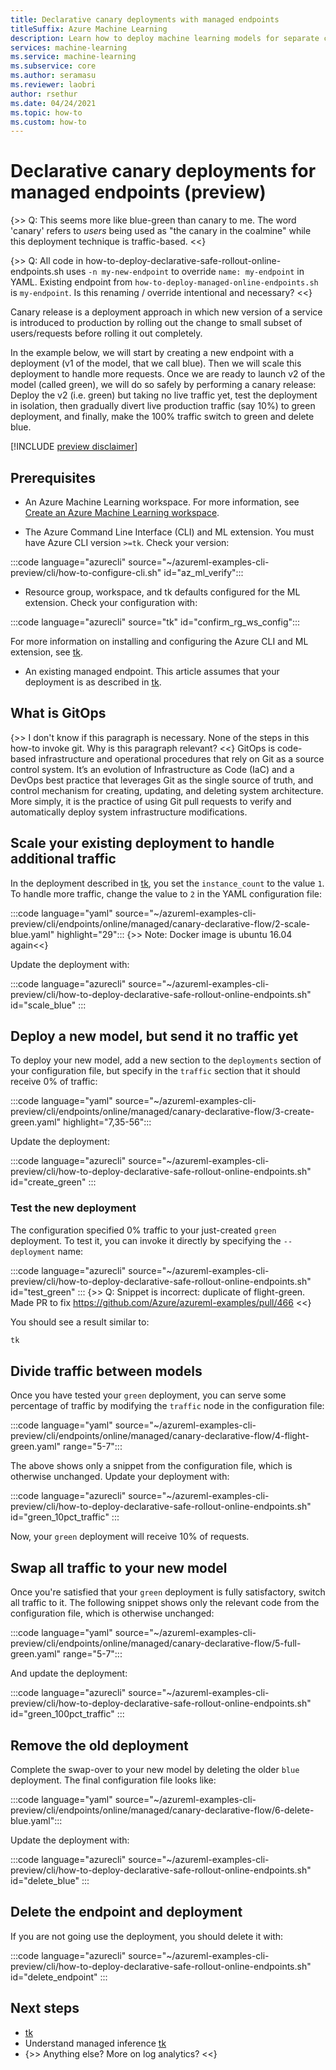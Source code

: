 ```yaml
---
title: Declarative canary deployments with managed endpoints 
titleSuffix: Azure Machine Learning
description: Learn how to deploy machine learning models for separate customer groups.
services: machine-learning
ms.service: machine-learning
ms.subservice: core
ms.author: seramasu
ms.reviewer: laobri
author: rsethur
ms.date: 04/24/2021
ms.topic: how-to 
ms.custom: how-to 
---
```


# Declarative canary deployments for managed endpoints (preview)

{>> Q: This seems more like blue-green than canary to me. The word 'canary' refers to _users_ being used as "the canary in the coalmine" while this deployment technique is traffic-based. <<}

{>> Q: All code in how-to-deploy-declarative-safe-rollout-online-endpoints.sh uses `-n my-new-endpoint` to override `name: my-endpoint` in YAML. Existing endpoint from `how-to-deploy-managed-online-endpoints.sh` is `my-endpoint`. Is this renaming / override intentional and necessary? <<}

Canary release is a deployment approach in which new version of a service is introduced to production by rolling out the change to small subset of users/requests before rolling it out completely.

In the example below, we will start by creating a new endpoint with a deployment (v1 of the model, that we call blue). Then we will scale this deployment to handle more requests. Once we are ready to launch v2 of the model (called green), we will do so safely by performing a canary release: Deploy the v2 (i.e. green) but taking no live traffic yet, test the deployment in isolation, then gradually divert live production traffic (say 10%) to green deployment, and finally, make the 100% traffic switch to green and delete blue.

[!INCLUDE [preview disclaimer](../../includes/machine-learning-preview-generic-disclaimer.md)]

## Prerequisites

* An Azure Machine Learning workspace. For more information, see [Create an Azure Machine Learning workspace](how-to-manage-workspace.md).

* The Azure Command Line Interface (CLI) and ML extension. You must have Azure CLI version `>=tk`. Check your version:

:::code language="azurecli" source="~/azureml-examples-cli-preview/cli/how-to-configure-cli.sh" id="az_ml_verify":::
* Resource group, workspace, and tk defaults configured for the ML extension. Check your configuration with:

:::code language="azurecli" source="tk" id="confirm_rg_ws_config":::

For more information on installing and configuring the Azure CLI and ML extension, see [tk](tk).

* An existing managed endpoint. This article assumes that your deployment is as described in [tk](tk).


## What is GitOps
{>> I don't know if this paragraph is necessary. None of the steps in this how-to invoke git. Why is this paragraph relevant? <<}
GitOps is code-based infrastructure and operational procedures that rely on Git as a source control system. It’s an evolution of Infrastructure as Code (IaC) and a DevOps best practice that leverages Git as the single source of truth, and control mechanism for creating, updating, and deleting system architecture. More simply, it is the practice of using Git pull requests to verify and automatically deploy system infrastructure modifications.

## Scale your existing deployment to handle additional traffic

In the deployment described in [tk](tk), you set the `instance_count` to the value `1`. To handle more traffic, change the value to `2` in the YAML configuration file:

:::code language="yaml" source="~/azureml-examples-cli-preview/cli/endpoints/online/managed/canary-declarative-flow/2-scale-blue.yaml" highlight="29":::
{>> Note: Docker image is ubuntu 16.04 again<<}

Update the deployment with:

:::code language="azurecli" source="~/azureml-examples-cli-preview/cli/how-to-deploy-declarative-safe-rollout-online-endpoints.sh" id="scale_blue" :::

## Deploy a new model, but send it no traffic yet

To deploy your new model, add a new section to the `deployments` section of your configuration file, but specify in the `traffic` section that it should receive 0% of traffic:

:::code language="yaml" source="~/azureml-examples-cli-preview/cli/endpoints/online/managed/canary-declarative-flow/3-create-green.yaml" highlight="7,35-56":::

Update the deployment: 

:::code language="azurecli" source="~/azureml-examples-cli-preview/cli/how-to-deploy-declarative-safe-rollout-online-endpoints.sh" id="create_green" :::

### Test the new deployment

The configuration specified 0% traffic to your just-created `green` deployment. To test it, you can invoke it directly by specifying the `--deployment` name:

:::code language="azurecli" source="~/azureml-examples-cli-preview/cli/how-to-deploy-declarative-safe-rollout-online-endpoints.sh" id="test_green" :::
{>> Q: Snippet is incorrect: duplicate of flight-green. Made PR to fix https://github.com/Azure/azureml-examples/pull/466 <<}

You should see a result similar to:

```bash
tk
```

## Divide traffic between models

Once you have tested your `green` deployment, you can serve some percentage of traffic by modifying the `traffic` node in the configuration file:

:::code language="yaml" source="~/azureml-examples-cli-preview/cli/endpoints/online/managed/canary-declarative-flow/4-flight-green.yaml" range="5-7":::

The above shows only a snippet from the configuration file, which is otherwise unchanged. Update your deployment with:

:::code language="azurecli" source="~/azureml-examples-cli-preview/cli/how-to-deploy-declarative-safe-rollout-online-endpoints.sh" id="green_10pct_traffic" :::

Now, your `green` deployment will receive 10% of requests. 

## Swap all traffic to your new model

Once you're satisfied that your `green` deployment is fully satisfactory, switch all traffic to it. The following snippet shows only the relevant code from the configuration file, which is otherwise unchanged:

:::code language="yaml" source="~/azureml-examples-cli-preview/cli/endpoints/online/managed/canary-declarative-flow/5-full-green.yaml" range="5-7":::

And update the deployment: 

:::code language="azurecli" source="~/azureml-examples-cli-preview/cli/how-to-deploy-declarative-safe-rollout-online-endpoints.sh" id="green_100pct_traffic" :::

## Remove the old deployment

Complete the swap-over to your new model by deleting the older `blue` deployment. The final configuration file looks like:

:::code language="yaml" source="~/azureml-examples-cli-preview/cli/endpoints/online/managed/canary-declarative-flow/6-delete-blue.yaml":::

Update the deployment with:

:::code language="azurecli" source="~/azureml-examples-cli-preview/cli/how-to-deploy-declarative-safe-rollout-online-endpoints.sh" id="delete_blue" :::

## Delete the endpoint and deployment

If you are not going use the deployment, you should delete it with:

:::code language="azurecli" source="~/azureml-examples-cli-preview/cli/how-to-deploy-declarative-safe-rollout-online-endpoints.sh" id="delete_endpoint" :::

## Next steps
- [tk](tk)
- Understand managed inference [tk](concept-article.md)
- {>> Anything else? More on log analytics? <<}